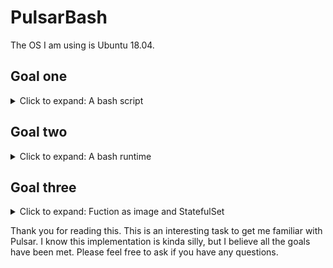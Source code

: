 # PulsarBash

The OS I am using is Ubuntu 18.04.

## Goal one
<details>
  <summary> Click to expand: A bash script</summary>
  <br>
  
  Please refer to the bash script `/src/exclamation.sh` in the repo. It adds an exclamation at the end of the input.  
 
</details>

## Goal two
<details>
  <summary> Click to expand: A bash runtime</summary>
  
 <br>
  
  The C++ code is straightforward: it consumes data from one pulsar topic, then call the `system()` function to execute the bash, and finially return the
  bash script result to another pulsar topic. 
  
  If you have [dependencies](https://pulsar.apache.org/docs/en/client-libraries-cpp/) installed, 
  you can compile the pulsar c++ client code and generate executable `bashruntime` by:

`g++ ./bashruntime.cc -o bashruntime /usr/lib/libpulsar.so -I ../include`

If you have [standalone Pulsar](https://pulsar.apache.org/docs/en/standalone/#start-pulsar-standalone) running on your local machine, you can then run `./bashruntime localhost` where `localhost` is the Pulsar url to see that we have gotten the bashruntime work. 
  
If you cannot install the C++ client dependencies, that is okay. I provided a docker image of this bashruntime, so you do not need to worry about the indepencies and compiling anymore.  
  
 `docker pull wangzhen1997/pulsarbash:1` 
  
`docker run --network="host" -it --rm -it wangzhen1997/pulsarbash:1 localhost`
  
  Here I add `--network="host" ` because the standalone Pulsar is running on your host machine rather than the contianer itself, otherwise the localhost of the host machine is not reachable from the container. 
  
  If you see the messages "it is a good day my friends" ends with a ! from the terminal, you have it successfully run! 
  
  ![image](https://user-images.githubusercontent.com/45562036/160527328-2c1a1167-326e-4200-a21d-c9baeb028ce5.png)

  
  In the next part, I will cover how can you run the Pulsar in Kubernetes cluster, so your container can directly talk with Pulsar using Pulsar proxy service url.  
 
</details>

## Goal three 
<details>
  <summary> Click to expand: Fuction as image and StatefulSet</summary>
  
  <br>
  
   <b>Docker image</b>
  
   Please refer to the `Dockerfile` in the repo for details on building a Docker image for this bashruntime: bascially you choose the approriate base
   image, and then COPY the execuable together with dependience and libraies to the image. I should have made the image smaller. It is pushed  to [DockerHub](https://hub.docker.com/layers/199987399/wangzhen1997/pulsarbash/1/images/sha256-103a4d0fb08ae7fa18a0830b3f8aca02377a3911fbab5164182bd0e91e869ead?context=repo&tab=layers), so you can give it a try. 
  
  <br>
  
  <b>Deploy the StatefulSet on Kubernetes</b> 
  
  For this part, I except you to have a Pulsar deployed on Kubernetes first, so if you do not have a Kubernetes cluster installed, you can try this [k8sinstall-kubeadm](https://github.com/cncamp/101/blob/master/k8s-install/k8s-by-kubeadm/3.k8s-install.md).  Please Do NOT use minikube because it brought me many problems. They you can follow [this](https://pulsar.apache.org/docs/en/kubernetes-helm/#step-1-install-pulsar-helm-chart) to install Pulsar on Kubernetes. Simply copy and paste all 1-6 in step 1 and wait for a few mins to get the Pulsar service ready.
 
  If you try `get service` and see `pulsar-mini-proxy` service has an CLUSTER-IP then your pods within this cluster can talk with Pulsar using this IP. To get an EXTERNAL-IP, you might need to try EKS which provides you a real load-balancer, but CLUSTER-IP is enough for our case. 
  
  ` kubectl get service -n pulsar`
  ![image](https://user-images.githubusercontent.com/45562036/160528277-0da91937-84ac-41f0-a339-6082e81782eb.png)
 
  For me, the service pulsar-mini-proxy IP is `10.98.135.188` , if your CLUSTER-IP is different, please accordingly **update** the last line of `statefulBash.yaml` :
  
  ` args: ["10.98.135.188"]` => `args: ["Your plusar cluster ip"]`
  
  Then you can run `kubectl apply -f statefulBash.yaml` and there would be two stateful bashruntime replicas running:
  
  ![image](https://user-images.githubusercontent.com/45562036/160540931-4e765540-6cde-44e9-8ff1-dbc820ff84ae.png)

  To check the correctness, do `kubectl logs stateful-bashruntime-0`. From the logs, we see bashruntime has successfully connected to Pulsar, run the bash and produced the result to another Pulsar topic!
  ![image](https://user-images.githubusercontent.com/45562036/160541179-69c83d80-298e-4633-8079-090d410660c0.png)

  
</details>

  Thank you for reading this. This is an interesting task to get me familiar with Pulsar. I know this implementation is kinda silly, but I believe all the goals have been met. Please feel free to ask if you have any questions. 
